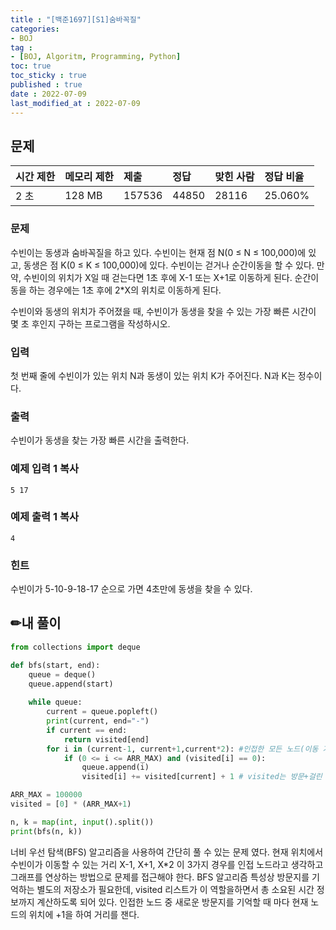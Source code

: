 ```yaml
---
title : "[백준1697][S1]숨바꼭질"
categories:
- BOJ
tag :
- [BOJ, Algoritm, Programming, Python]
toc: true
toc_sticky : true
published : true
date : 2022-07-09
last_modified_at : 2022-07-09
---
```


## 문제

| 시간 제한 | 메모리 제한 | 제출   | 정답  | 맞힌 사람 | 정답 비율 |
| :-------- | :---------- | :----- | :---- | :-------- | :-------- |
| 2 초      | 128 MB      | 157536 | 44850 | 28116     | 25.060%   |

### 문제

수빈이는 동생과 숨바꼭질을 하고 있다. 수빈이는 현재 점 N(0 ≤ N ≤ 100,000)에 있고, 동생은 점 K(0 ≤ K ≤ 100,000)에 있다. 수빈이는 걷거나 순간이동을 할 수 있다. 만약, 수빈이의 위치가 X일 때 걷는다면 1초 후에 X-1 또는 X+1로 이동하게 된다. 순간이동을 하는 경우에는 1초 후에 2*X의 위치로 이동하게 된다.

수빈이와 동생의 위치가 주어졌을 때, 수빈이가 동생을 찾을 수 있는 가장 빠른 시간이 몇 초 후인지 구하는 프로그램을 작성하시오.

### 입력

첫 번째 줄에 수빈이가 있는 위치 N과 동생이 있는 위치 K가 주어진다. N과 K는 정수이다.

### 출력

수빈이가 동생을 찾는 가장 빠른 시간을 출력한다.

### 예제 입력 1 복사

```
5 17
```

### 예제 출력 1 복사

```
4
```

### 힌트

수빈이가 5-10-9-18-17 순으로 가면 4초만에 동생을 찾을 수 있다.



## ✏내 풀이

```python
from collections import deque

def bfs(start, end):  
    queue = deque()
    queue.append(start)
    
    while queue:
        current = queue.popleft()
        print(current, end="-")
        if current == end:
            return visited[end]
        for i in (current-1, current+1,current*2): #인접한 모든 노드(이동 거리)들 검사 후 넣음
            if (0 <= i <= ARR_MAX) and (visited[i] == 0):
                queue.append(i)
                visited[i] += visited[current] + 1 # visited는 방문+걸린 시간 정보

ARR_MAX = 100000
visited = [0] * (ARR_MAX+1)

n, k = map(int, input().split())
print(bfs(n, k))
```

너비 우선 탐색(BFS) 알고리즘을 사용하여 간단히 풀 수 있는 문제 였다.  현재 위치에서 수빈이가 이동할 수 있는 거리 X-1, X+1, X*2 이 3가지 경우를  인접 노드라고 생각하고 그래프를 연상하는 방법으로 문제를 접근해야 한다. BFS 알고리즘 특성상 방문지를 기억하는 별도의 저장소가 필요한데, visited 리스트가 이 역할을하면서 총 소요된 시간 정보까지 계산하도록 되어 있다. 인접한 노드 중 새로운 방문지를 기억할 때 마다 현재 노드의 위치에 +1을 하여 거리를 잰다.
